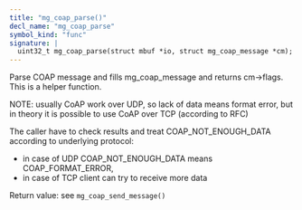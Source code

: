 ```yaml
---
title: "mg_coap_parse()"
decl_name: "mg_coap_parse"
symbol_kind: "func"
signature: |
  uint32_t mg_coap_parse(struct mbuf *io, struct mg_coap_message *cm);
---
```


Parse COAP message and fills mg_coap_message and returns cm->flags.
This is a helper function.

NOTE: usually CoAP work over UDP, so lack of data means format error,
but in theory it is possible to use CoAP over TCP (according to RFC)

The caller have to check results and treat COAP_NOT_ENOUGH_DATA according to
underlying protocol:

- in case of UDP COAP_NOT_ENOUGH_DATA means COAP_FORMAT_ERROR,
- in case of TCP client can try to receive more data

Return value: see `mg_coap_send_message()` 

